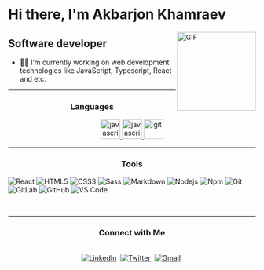 # Hi there, I'm Akbarjon Khamraev

<img align="right" alt="GIF" height="160px" src="https://media.giphy.com/media/du3J3cXyzhj75IOgvA/giphy.gif" />

## Software developer 

- 👨‍💻 I’m currently working on web development technologies like JavaScript, Typescript, React and etc.

---


<h3 align="center">Languages</h3>

<p align="center"> 

  <a href="https://developer.mozilla.org/en-US/docs/Web/JavaScript" target="_blank"> 
    <img src="https://img.shields.io/badge/-JavaScript-%23F7DF1C?style=flat-square&logo=javascript&logoColor=000000&labelColor=%23F7DF1C&color=%23FFCE5A" alt="javascript" height="40"/> 
  </a> 
  
   <a href="https://www.typescriptlang.org/" target="_blank"> 
    <img src="https://img.shields.io/badge/TypeScript-007ACC?style=for-the-badge&logo=typescript&logoColor=white" alt="javascript" height="40"/> 
  </a> 
  

  <a href="https://www.swift.org/" target="_blank"> 
    <img src="https://img.shields.io/badge/-Swift-white?style=flat-square&logo=swift&logoColor=rgb(240,%2081,%2056)" alt="git" height="40"/> 
  </a>
</p>


---

<h3 align="center">Tools</h3>

![React](https://img.shields.io/badge/-React-61DAFB?style=flat-square&logo=react&logoColor=ffffff)
![HTML5](https://img.shields.io/badge/-HTML5-%23E44D27?style=flat-square&logo=html5&logoColor=ffffff)
![CSS3](https://img.shields.io/badge/-CSS3-%231572B6?style=flat-square&logo=css3)
![Sass](https://img.shields.io/badge/-Sass-%23CC6699?style=flat-square&logo=sass&logoColor=ffffff)
![Markdown](https://img.shields.io/badge/-Markdown-000000?style=flat-square&logo=markdown)
![Nodejs](https://img.shields.io/badge/-Nodejs-339933?style=flat-square&logo=Node.js&logoColor=ffffff)
![Npm](https://img.shields.io/badge/-npm-CB3837?style=flat-square&logo=npm)
![Git](https://img.shields.io/badge/-Git-%23F05032?style=flat-square&logo=git&logoColor=%23ffffff)
![GitLab](https://img.shields.io/badge/-GitLab-FCA121?style=flat-square&logo=gitlab)
![GitHub](https://img.shields.io/badge/-GitHub-181717?style=flat-square&logo=github)
![VS Code](http://img.shields.io/badge/-VS%20Code-007ACC?style=flat-square&logo=visual-studio-code&logoColor=ffffff)

<br/>

---

<h3 align="center">Connect with Me</h3>


<p align="center">
  <br>
  <a href="https://www.linkedin.com/in/akbar-khamraev-126b511b7/" target="_blank"><img src="https://img.shields.io/badge/linkedin-%230077B5.svg?&style=for-the-badge&logo=linkedin&logoColor=white" alt="LinkedIn" /></a>&nbsp;
  <a href="https://telegram.org/qoshDev" target="_blank"><img src="https://img.shields.io/badge/Telegram-2CA5E0?style=for-the-badge&logo=telegram&logoColor=white" alt="Twitter" /></a>&nbsp;
  <a href="mailto:501123445a@gmail.com?subject=Hello%20there" target="_blank"><img src="https://img.shields.io/badge/gmail-%23D14836.svg?&style=for-the-badge&logo=gmail&logoColor=white" alt="Gmail"/></a>&nbsp;
</p>
